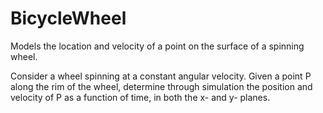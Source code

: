 # BicycleWheel
Models the location and velocity of a point on the surface of a spinning wheel.

Consider a wheel spinning at a constant angular velocity.  Given a point P along the rim of the wheel, determine through simulation the position and velocity of P as a function of time, in both the x- and y- planes.
